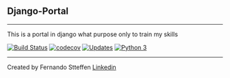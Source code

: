Django-Portal
-
___
This is a portal in django what purpose  only to train my skills

[![Build Status](https://app.travis-ci.com/fernando-stteffen/Django-Portal.svg?branch=main)](https://app.travis-ci.com/fernando-stteffen/Django-Portal)
[![codecov](https://codecov.io/gh/fernando-stteffen/Django-Portal/branch/main/graph/badge.svg?token=NSOXM90P2J)](https://codecov.io/gh/fernando-stteffen/Django-Portal)
[![Updates](https://pyup.io/repos/github/fernando-stteffen/Django-Portal/shield.svg)](https://pyup.io/repos/github/fernando-stteffen/Django-Portal/)
[![Python 3](https://pyup.io/repos/github/fernando-stteffen/Django-Portal/python-3-shield.svg)](https://pyup.io/repos/github/fernando-stteffen/Django-Portal/)

___
Created by Fernando Stteffen [Linkedin](https://www.linkedin.com/in/fernando-stteffen-9b9460210/)

